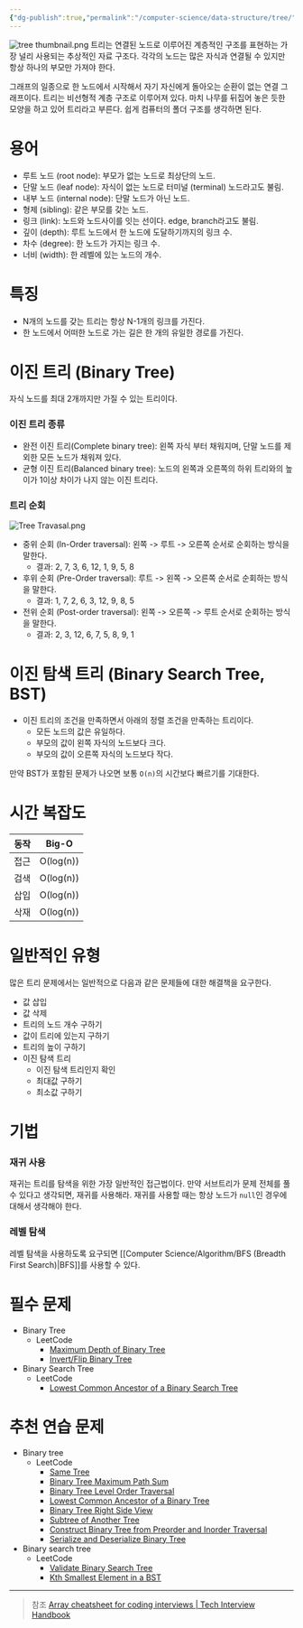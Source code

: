 ```yaml
---
{"dg-publish":true,"permalink":"/computer-science/data-structure/tree/","dgPassFrontmatter":true,"noteIcon":"","created":"","updated":""}
---
```


![tree thumbnail.png](/img/user/Computer%20Science/Data%20Structure/tree%20thumbnail.png)
트리는 연결된 노드로 이루어진 계층적인 구조를 표현하는 가장 널리 사용되는 추상적인 자료 구조다. 각각의 노드는 많은 자식과 연결될 수 있지만 항상 하나의 부모만 가져야 한다.

그래프의 일종으로 한 노드에서 시작해서 자기 자신에게 돌아오는 순환이 없는 연결 그래프이다. 트리는 비선형적 계층 구조로 이루어져 있다. 마치 나무를 뒤집어 놓은 듯한 모양을 하고 있어 트리라고 부른다. 쉽게 컴퓨터의 폴더 구조를 생각하면 된다.

# 용어
- 루트 노드 (root node): 부모가 없는 노드로 최상단의 노드.
- 단말 노드 (leaf node): 자식이 없는 노드로 터미널 (terminal) 노드라고도 불림.
- 내부 노드 (internal node): 단말 노드가 아닌 노드.
- 형제 (sibling): 같은 부모를 갖는 노드.
- 링크 (link): 노드와 노드사이를 잇는 선이다. edge, branch라고도 불림.
- 깊이 (depth): 루트 노드에서 한 노드에 도달하기까지의 링크 수.
- 차수 (degree): 한 노드가 가지는 링크 수.
- 너비 (width): 한 레벨에 있는 노드의 개수.

# 특징
- N개의 노드를 갖는 트리는 항상 N-1개의 링크를 가진다.
- 한 노드에서 어떠한 노드로 가는 길은 한 개의 유일한 경로를 가진다.

# 이진 트리 (Binary Tree)
자식 노드를 최대 2개까지만 가질 수 있는 트리이다.

### 이진 트리 종류
- 완전 이진 트리(Complete binary tree): 왼쪽 자식 부터 채워지며, 단말 노드를 제외한 모든 노드가 채워져 있다.
- 균형 이진 트리(Balanced binary tree): 노드의 왼쪽과 오른쪽의 하위 트리와의 높이가 1이상 차이가 나지 않는 이진 트리다.

### 트리 순회
![Tree Travasal.png](/img/user/Computer%20Science/Data%20Structure/Tree%20Travasal.png)

- 중위 순회 (In-Order traversal): 왼쪽 -> 루트 -> 오른쪽 순서로 순회하는 방식을 말한다.
	- 결과: 2, 7, 3, 6, 12, 1, 9, 5, 8
- 후위 순회 (Pre-Order traversal): 루트 -> 왼쪽 -> 오른쪽 순서로 순회하는 방식을 말한다.
	- 결과: 1, 7, 2, 6, 3, 12, 9, 8, 5
- 전위 순회 (Post-order traversal): 왼쪽 -> 오른쪽 -> 루트 순서로 순회하는 방식을 말한다.
	- 결과: 2, 3, 12, 6, 7, 5, 8, 9, 1


# 이진 탐색 트리 (Binary Search Tree, BST)
- 이진 트리의 조건을 만족하면서 아래의 정렬 조건을 만족하는 트리이다.
    - 모든 노드의 값은 유일하다.
    - 부모의 값이 왼쪽 자식의 노드보다 크다.
    - 부모의 값이 오른쪽 자식의 노드보다 작다.

만약 BST가 포함된 문제가 나오면 보통 `O(n)`의 시간보다 빠르기를 기대한다.

# 시간 복잡도
| 동작 | Big-O     |
| ---- | --------- |
| 접근 | O(log(n)) |
| 검색 | O(log(n)) |
| 삽입 | O(log(n)) |
| 삭재 | O(log(n)) |

# 일반적인 유형
많은 트리 문제에서는 일반적으로 다음과 같은 문제들에 대한 해결책을 요구한다.
- 값 삽입
- 값 삭제
- 트리의 노드 개수 구하기
- 값이 트리에 있는지 구하기
- 트리의 높이 구하기
- 이진 탐색 트리
	- 이진 탐색 트리인지 확인
	- 최대값 구하기
	- 최소값 구하기

# 기법
### 재귀 사용
재귀는 트리를 탐색을 위한 가장 일반적인 접근법이다. 만약 서브트리가 문제 전체를 풀 수 있다고 생각되면, 재귀를 사용해라.
재귀를 사용할 때는 항상 노드가 `null`인 경우에 대해서 생각해야 한다.

### 레벨 탐색
레벨 탐색을 사용하도록 요구되면 [[Computer Science/Algorithm/BFS (Breadth First Search)\|BFS]]를 사용할 수 있다.

# 필수 문제
- Binary Tree
    - LeetCode
	    - [Maximum Depth of Binary Tree](https://leetcode.com/problems/maximum-depth-of-binary-tree/)
	    - [Invert/Flip Binary Tree](https://leetcode.com/problems/invert-binary-tree/)
- Binary Search Tree
	- LeetCode
	    - [Lowest Common Ancestor of a Binary Search Tree](https://leetcode.com/problems/lowest-common-ancestor-of-a-binary-search-tree/)


# 추천 연습 문제
- Binary tree
    - LeetCode
	    - [Same Tree](https://leetcode.com/problems/same-tree/)
	    - [Binary Tree Maximum Path Sum](https://leetcode.com/problems/binary-tree-maximum-path-sum/)
	    - [Binary Tree Level Order Traversal](https://leetcode.com/problems/binary-tree-level-order-traversal/)
	    - [Lowest Common Ancestor of a Binary Tree](https://leetcode.com/problems/lowest-common-ancestor-of-a-binary-tree/)
	    - [Binary Tree Right Side View](https://leetcode.com/problems/binary-tree-right-side-view/)
	    - [Subtree of Another Tree](https://leetcode.com/problems/subtree-of-another-tree/)
	    - [Construct Binary Tree from Preorder and Inorder Traversal](https://leetcode.com/problems/construct-binary-tree-from-preorder-and-inorder-traversal/)
	    - [Serialize and Deserialize Binary Tree](https://leetcode.com/problems/serialize-and-deserialize-binary-tree/)
- Binary search tree
	- LeetCode
		- [Validate Binary Search Tree](https://leetcode.com/problems/validate-binary-search-tree/)
		- [Kth Smallest Element in a BST](https://leetcode.com/problems/kth-smallest-element-in-a-bst/)

---
> 참조
> [Array cheatsheet for coding interviews | Tech Interview Handbook](https://www.techinterviewhandbook.org/algorithms/array/)